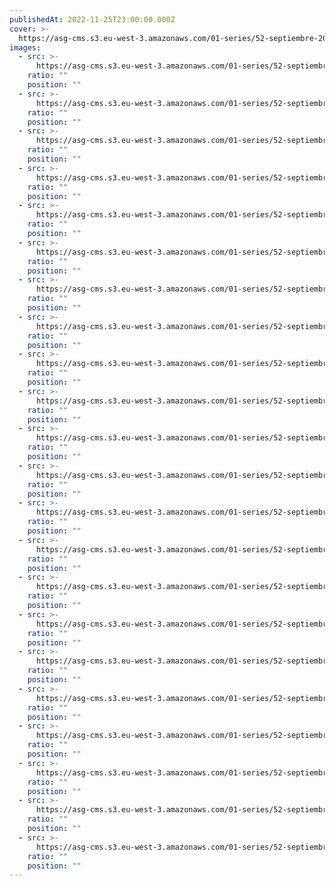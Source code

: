 ```yaml
---
publishedAt: 2022-11-25T23:00:00.000Z
cover: >-
  https://asg-cms.s3.eu-west-3.amazonaws.com/01-series/52-septiembre-2022-kodak-gold-200/22.webp
images:
  - src: >-
      https://asg-cms.s3.eu-west-3.amazonaws.com/01-series/52-septiembre-2022-kodak-gold-200/01.webp
    ratio: ""
    position: ""
  - src: >-
      https://asg-cms.s3.eu-west-3.amazonaws.com/01-series/52-septiembre-2022-kodak-gold-200/02.webp
    ratio: ""
    position: ""
  - src: >-
      https://asg-cms.s3.eu-west-3.amazonaws.com/01-series/52-septiembre-2022-kodak-gold-200/03.webp
    ratio: ""
    position: ""
  - src: >-
      https://asg-cms.s3.eu-west-3.amazonaws.com/01-series/52-septiembre-2022-kodak-gold-200/04.webp
    ratio: ""
    position: ""
  - src: >-
      https://asg-cms.s3.eu-west-3.amazonaws.com/01-series/52-septiembre-2022-kodak-gold-200/05.webp
    ratio: ""
    position: ""
  - src: >-
      https://asg-cms.s3.eu-west-3.amazonaws.com/01-series/52-septiembre-2022-kodak-gold-200/06.webp
    ratio: ""
    position: ""
  - src: >-
      https://asg-cms.s3.eu-west-3.amazonaws.com/01-series/52-septiembre-2022-kodak-gold-200/07.webp
    ratio: ""
    position: ""
  - src: >-
      https://asg-cms.s3.eu-west-3.amazonaws.com/01-series/52-septiembre-2022-kodak-gold-200/08.webp
    ratio: ""
    position: ""
  - src: >-
      https://asg-cms.s3.eu-west-3.amazonaws.com/01-series/52-septiembre-2022-kodak-gold-200/09.webp
    ratio: ""
    position: ""
  - src: >-
      https://asg-cms.s3.eu-west-3.amazonaws.com/01-series/52-septiembre-2022-kodak-gold-200/10.webp
    ratio: ""
    position: ""
  - src: >-
      https://asg-cms.s3.eu-west-3.amazonaws.com/01-series/52-septiembre-2022-kodak-gold-200/11.webp
    ratio: ""
    position: ""
  - src: >-
      https://asg-cms.s3.eu-west-3.amazonaws.com/01-series/52-septiembre-2022-kodak-gold-200/12.webp
    ratio: ""
    position: ""
  - src: >-
      https://asg-cms.s3.eu-west-3.amazonaws.com/01-series/52-septiembre-2022-kodak-gold-200/13.webp
    ratio: ""
    position: ""
  - src: >-
      https://asg-cms.s3.eu-west-3.amazonaws.com/01-series/52-septiembre-2022-kodak-gold-200/14.webp
    ratio: ""
    position: ""
  - src: >-
      https://asg-cms.s3.eu-west-3.amazonaws.com/01-series/52-septiembre-2022-kodak-gold-200/15.webp
    ratio: ""
    position: ""
  - src: >-
      https://asg-cms.s3.eu-west-3.amazonaws.com/01-series/52-septiembre-2022-kodak-gold-200/16.webp
    ratio: ""
    position: ""
  - src: >-
      https://asg-cms.s3.eu-west-3.amazonaws.com/01-series/52-septiembre-2022-kodak-gold-200/17.webp
    ratio: ""
    position: ""
  - src: >-
      https://asg-cms.s3.eu-west-3.amazonaws.com/01-series/52-septiembre-2022-kodak-gold-200/18.webp
    ratio: ""
    position: ""
  - src: >-
      https://asg-cms.s3.eu-west-3.amazonaws.com/01-series/52-septiembre-2022-kodak-gold-200/19.webp
    ratio: ""
    position: ""
  - src: >-
      https://asg-cms.s3.eu-west-3.amazonaws.com/01-series/52-septiembre-2022-kodak-gold-200/20.webp
    ratio: ""
    position: ""
  - src: >-
      https://asg-cms.s3.eu-west-3.amazonaws.com/01-series/52-septiembre-2022-kodak-gold-200/21.webp
    ratio: ""
    position: ""
  - src: >-
      https://asg-cms.s3.eu-west-3.amazonaws.com/01-series/52-septiembre-2022-kodak-gold-200/22.webp
    ratio: ""
    position: ""
---
```


